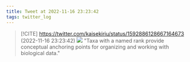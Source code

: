 ```yaml
---
title: Tweet at 2022-11-16 23:23:42
tags: twitter_log
---
```


> [!CITE] https://twitter.com/kaisekiriu/status/1592886128667164673 (2022-11-16 23:23:42)
> ![](https://twitter.com/kaisekiriu/status/1592886128667164673)
> "Taxa with a named rank provide conceptual anchoring points for organizing and working with biological data."
